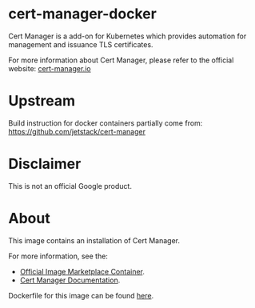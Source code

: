 cert-manager-docker
============

Cert Manager is a add-on for Kubernetes which provides automation for management
and issuance TLS certificates.

For more information about Cert Manager, please refer to the official website:
[cert-manager.io](https://cert-manager.io/)

# Upstream
Build instruction for docker containers partially come from:
https://github.com/jetstack/cert-manager

# Disclaimer
This is not an official Google product.

# <a name="about"></a>About

This image contains an installation of Cert Manager.

For more information, see the:

- [Official Image Marketplace Container](https://console.cloud.google.com/marketplace/details/google/cert-manager1).
- [Cert Manager Documentation](https://github.com/GoogleCloudPlatform/click-to-deploy/tree/master/k8s/cert-manager).

Dockerfile for this image can be found [here](https://github.com/GoogleCloudPlatform/click-to-deploy/tree/master/docker/cert-manager/1/debian10/1.7/).

